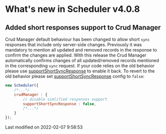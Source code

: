 # What's new in Scheduler v4.0.8

## Added short responses support to Crud Manager

Crud Manager default behaviour has been changed to allow short `sync` responses that include only server-side
changes.
Previously it was mandatory to mention all updated and removed records in the response to confirm the
changes are applied.
With this release the Crud Manager automatically confirms changes of all updated/removed records mentioned in
the corresponding `sync` request.
If your code relies on the old behavior please use [supportShortSyncResponse](#Scheduler/data/CrudManager#config-supportShortSyncResponse)
to enable it back.
To revert to the old behavior please set 
[supportShortSyncResponse](#Scheduler/data/CrudManager#config-supportShortSyncResponse) config to `false`:

```javascript
new Scheduler({
    /*...*/
    crudManager : {
        // disable simlified responses support
        supportShortSyncResponse : false,
        /*...*/
    }
});
```


<p class="last-modified">Last modified on 2022-02-07 9:58:53</p>
